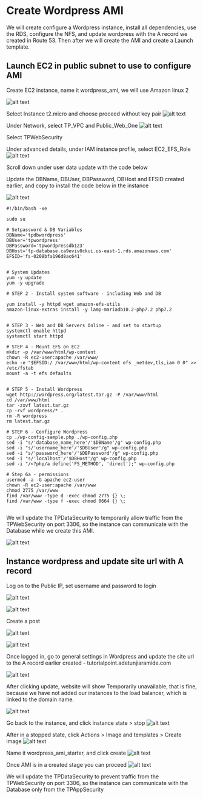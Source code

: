 # Create Wordpress AMI

We will create configure a Wordpress instance, install all dependencies, use the RDS, configure the NFS, and update wordpress with the A record we created in Route 53. Then after we will create the AMI and create a Launch template.

## Launch EC2 in public subnet to use to configure AMI

Create EC2 instance, name it wordpress_ami, we will use Amazon linux 2

![alt text](https://adetunjiaramide.s3.amazonaws.com/images/aws/three-tier-wordpress/web_amazon.png)

Select Instance t2.micro and choose proceed without key pair
![alt text](https://adetunjiaramide.s3.amazonaws.com/images/aws/three-tier-wordpress/web_instance.png)

Under Network, select TP_VPC and Public_Web_One
![alt text](https://adetunjiaramide.s3.amazonaws.com/images/aws/three-tier-wordpress/web_vpc.png)

Select TPWebSecurity

Under advanced details, under IAM instance profile, select EC2_EFS_Role
![alt text](https://adetunjiaramide.s3.amazonaws.com/images/aws/three-tier-wordpress/web_role.png)


Scroll down under user data update with the code below

Update the DBName, DBUser, DBPassword, DBHost and EFSID created earlier, and copy to install the code below in the instance

![alt text](https://adetunjiaramide.s3.amazonaws.com/images/aws/three-tier-wordpress/web_userdata.png)

```
#!/bin/bash -xe

sudo su

# Setpassword & DB Variables
DBName='tpdbwordpress'
DBUser='tpwordpress'
DBPassword='tpwordpressdb123'
DBHost='tp-database.ca9eviv0ckui.us-east-1.rds.amazonaws.com'
EFSID='fs-0208bfa196d8ac641'


# System Updates
yum -y update
yum -y upgrade

# STEP 2 - Install system software - including Web and DB

yum install -y httpd wget amazon-efs-utils
amazon-linux-extras install -y lamp-mariadb10.2-php7.2 php7.2


# STEP 3 - Web and DB Servers Online - and set to startup
systemctl enable httpd
systemctl start httpd

# STEP 4 - Mount EFS on EC2
mkdir -p /var/www/html/wp-content
chown -R ec2-user:apache /var/www/
echo -e "$EFSID:/ /var/www/html/wp-content efs _netdev,tls,iam 0 0" >> /etc/fstab
mount -a -t efs defaults


# STEP 5 - Install Wordpress
wget http://wordpress.org/latest.tar.gz -P /var/www/html
cd /var/www/html
tar -zxvf latest.tar.gz
cp -rvf wordpress/* .
rm -R wordpress
rm latest.tar.gz

# STEP 6 - Configure Wordpress
cp ./wp-config-sample.php ./wp-config.php
sed -i "s/'database_name_here'/'$DBName'/g" wp-config.php
sed -i "s/'username_here'/'$DBUser'/g" wp-config.php
sed -i "s/'password_here'/'$DBPassword'/g" wp-config.php
sed -i "s/'localhost'/'$DBHost'/g" wp-config.php
sed -i "/<?php/a define('FS_METHOD', 'direct');" wp-config.php

# Step 6a - permissions 
usermod -a -G apache ec2-user   
chown -R ec2-user:apache /var/www
chmod 2775 /var/www
find /var/www -type d -exec chmod 2775 {} \;
find /var/www -type f -exec chmod 0664 {} \;


```

We will update the TPDataSecurity to temporarily allow traffic from the TPWebSecurity on port 3306, so the instance can communicate with the Database while we create this AMI.

![alt text](https://adetunjiaramide.s3.amazonaws.com/images/aws/three-tier-wordpress/edit_datasg.png)


## Instance wordpress and update site url with A record

Log on to the Public IP, set username and password to login

![alt text](https://adetunjiaramide.s3.amazonaws.com/images/aws/three-tier-wordpress/wordpress_install.png)

![alt text](https://adetunjiaramide.s3.amazonaws.com/images/aws/three-tier-wordpress/wordpress_admin.png)


Create a post

![alt text](https://adetunjiaramide.s3.amazonaws.com/images/aws/three-tier-wordpress/wordpress_createpost.png)

![alt text](https://adetunjiaramide.s3.amazonaws.com/images/aws/three-tier-wordpress/wordpress_postsuccess.png)

Once logged in, go to general settings in Wordpress and update the site url to the A record earlier created - tutorialpoint.adetunjiaramide.com

![alt text](https://adetunjiaramide.s3.amazonaws.com/images/aws/three-tier-wordpress/wordpress_siteurl.png)

After clicking update, website will show Temporarily unavailable, that is fine, because we have not added our instances to the load balancer, which is linked to the domain name.

![alt text](https://adetunjiaramide.s3.amazonaws.com/images/aws/three-tier-wordpress/wordpress_unavailable.png)

Go back to the instance, and click instance state > stop
![alt text](https://adetunjiaramide.s3.amazonaws.com/images/aws/three-tier-wordpress/wordpress_stop.png)

After in a stopped state, click Actions > Image and templates > Create image
![alt text](https://adetunjiaramide.s3.amazonaws.com/images/aws/three-tier-wordpress/wordpress_createami.png)

Name it wordpress_ami_starter, and click create
![alt text](https://adetunjiaramide.s3.amazonaws.com/images/aws/three-tier-wordpress/wordpress_ami.png)

Once AMI is in a created stage you can proceed
![alt text](https://adetunjiaramide.s3.amazonaws.com/images/aws/three-tier-wordpress/wordpress_amiready.png)


We will update the TPDataSecurity to prevent traffic from the TPWebSecurity on port 3306, so the instance can communicate with the Database only from the TPAppSecurity











